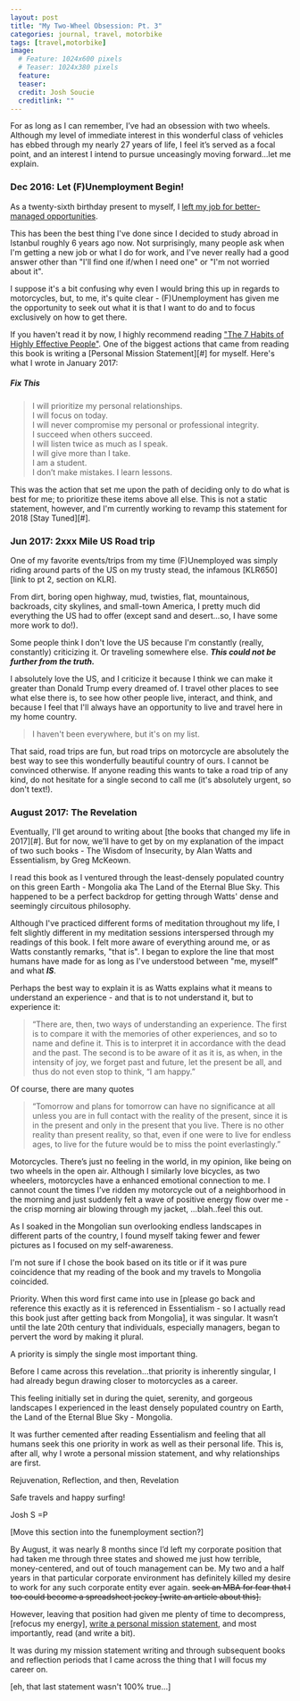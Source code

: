 ```yaml
---
layout: post
title: "My Two-Wheel Obsession: Pt. 3"
categories: journal, travel, motorbike
tags: [travel,motorbike]
image:
  # Feature: 1024x600 pixels
  # Teaser: 1024x380 pixels
  feature:
  teaser:
  credit: Josh Soucie
  creditlink: ""
---
```


For as long as I can remember, I’ve had an obsession with two wheels. Although my level of immediate interest in this wonderful class of vehicles has ebbed through my nearly 27 years of life, I feel it’s served as a focal point, and an interest I intend to pursue unceasingly moving forward...let me explain.

### Dec 2016: Let (F)Unemployment Begin!
As a twenty-sixth birthday present to myself, I [left my job for better-managed opportunities][1].

This has been the best thing I've done since I decided to study abroad in Istanbul roughly 6 years ago now. Not surprisingly, many people ask when I'm getting a new job or what I do for work, and I've never really had a good answer other than "I'll find one if/when I need one" or "I'm not worried about it".

I suppose it's a bit confusing why even I would bring this up in regards to motorcycles, but, to me, it's quite clear - (F)Unemployment has given me the opportunity to seek out what it is that I want to do and to focus exclusively on how to get there.

If you haven't read it by now, I highly recommend reading ["The 7 Habits of Highly Effective People"][2]. One of the biggest actions that came from reading this book is writing a [Personal Mission Statement][#] for myself. Here's what I wrote in January 2017:

##### Fix This
> I will prioritize my personal relationships.  
I will focus on today.  
I will never compromise my personal or professional integrity.  
I succeed when others succeed.  
I will listen twice as much as I speak.  
I will give more than I take.  
I am a student.  
I don’t make mistakes. I learn lessons.

This was the action that set me upon the path of deciding only to do what is best for me; to prioritize these items above all else. This is not a static statement, however, and I'm currently working to revamp this statement for 2018 [Stay Tuned][#].

### Jun 2017: 2xxx Mile US Road trip
One of my favorite events/trips from my time (F)Unemployed was simply riding around parts of the US on my trusty stead, the infamous [KLR650][link to pt 2, section on KLR].

From dirt, boring open highway, mud, twisties, flat, mountainous, backroads, city skylines, and small-town America, I pretty much did everything the US had to offer (except sand and desert...so, I have some more work to do!).

Some people think I don't love the US because I'm constantly (really, constantly) criticizing it. Or traveling somewhere else. ___This could not be further from the truth.___

I absolutely love the US, and I criticize it because I think we can make it greater than Donald Trump every dreamed of. I travel other places to see what else there is, to see how other people live, interact, and think, and because I feel that I'll always have an opportunity to live and travel here in my home country.

> I haven't been everywhere, but it's on my list.

That said, road trips are fun, but road trips on motorcycle are absolutely the best way to see this wonderfully beautiful country of ours. I cannot be convinced otherwise. If anyone reading this wants to take a road trip of any kind, do not hesitate for a single second to call me (it's absolutely urgent, so don't text!).

### August 2017: The Revelation
Eventually, I'll get around to writing about [the books that changed my life in 2017][#]. But for now, we'll have to get by on my explanation of the impact of two such books - The Wisdom of Insecurity, by Alan Watts and Essentialism, by Greg McKeown.

I read this book as I ventured through the least-densely populated country on this green Earth - Mongolia aka The Land of the Eternal Blue Sky. This happened to be a perfect backdrop for getting through Watts' dense and seemingly circuitous philosophy.

Although I've practiced different forms of meditation throughout my life, I felt slightly different in my meditation sessions interspersed through my readings of this book. I felt more aware of everything around me, or as Watts constantly remarks, "that is". I began to explore the line that most humans have made for as long as I've understood between "me, myself" and what ***IS***.

Perhaps the best way to explain it is as Watts explains what it means to understand an experience - and that is to not understand it, but to experience it:

> “There are, then, two ways of understanding an experience. The first is to compare it with the memories of other experiences, and so to name and define it. This is to interpret it in accordance with the dead and the past. The second is to be aware of it as it is, as when, in the intensity of joy, we forget past and future, let the present be all, and thus do not even stop to think, “I am happy.”

Of course, there are many quotes

> “Tomorrow and plans for tomorrow can have no significance at all unless you are in full contact with the reality of the present, since it is in the present and only in the present that you live. There is no other reality than present reality, so that, even if one were to live for endless ages, to live for the future would be to miss the point everlastingly.”



Motorcycles. There’s just no feeling in the world, in my opinion, like being on two wheels in the open air. Although I similarly love bicycles, as two wheelers, motorcycles have a enhanced emotional connection to me. I cannot count the times I’ve ridden my motorcycle out of a neighborhood in the morning and just suddenly felt a wave of positive energy flow over me - the crisp morning air blowing through my jacket, ...blah..feel this out.


As I soaked in the Mongolian sun overlooking endless landscapes in different parts of the country, I found myself taking fewer and fewer pictures as I focused on my self-awareness.

I'm not sure if I chose the book based on its title or if it was pure coincidence that my reading of the book and my travels to Mongolia coincided.

Priority. When this word first came into use in [please go back and reference this exactly as it is referenced in Essentialism - so I actually read this book just after getting back from Mongolia], it was singular. It wasn’t until the late 20th century that individuals, especially managers, began to pervert the word by making it plural.

A priority is simply the single most important thing.

Before I came across this revelation...that priority is inherently singular, I had already begun drawing closer to motorcycles as a career.

This feeling initially set in during the quiet, serenity, and gorgeous landscapes I experienced in the least densely populated country on Earth, the Land of the Eternal Blue Sky - Mongolia.

It was further cemented after reading Essentialism and feeling that all humans seek this one priority in work as well as their personal life. This is, after all, why I wrote a personal mission statement, and why relationships are first.

Rejuvenation, Reflection, and then, Revelation

Safe travels and happy surfing!

Josh S =P

[1]: #
[2]: https://www.stephencovey.com/7habits/7habits.php




[Move this section into the funemployment section?]

By August, it was nearly 8 months since I’d left my corporate position that had taken me through three states and showed me just how terrible, money-centered, and out of touch management can be. My two and a half years in that particular corporate environment has definitely killed my desire to work for any such corporate entity ever again.
~~seek an MBA for fear that I too could become a spreadsheet jockey [write an article about this].~~

However, leaving that position had given me plenty of time to decompress, [refocus my energy], [write a personal mission statement](#), and most importantly, read (and write a bit).

It was during my mission statement writing and through subsequent books and reflection periods that I came across the thing that I will focus my career on.

[eh, that last statement wasn't 100% true...]
